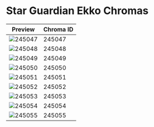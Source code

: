 # Star Guardian Ekko Chromas

| Preview | Chroma ID |
|---------|-----------|
| ![245047](https://raw.communitydragon.org/latest/plugins/rcp-be-lol-game-data/global/default/v1/champion-chroma-images/245/245047.png) | 245047 |
| ![245048](https://raw.communitydragon.org/latest/plugins/rcp-be-lol-game-data/global/default/v1/champion-chroma-images/245/245048.png) | 245048 |
| ![245049](https://raw.communitydragon.org/latest/plugins/rcp-be-lol-game-data/global/default/v1/champion-chroma-images/245/245049.png) | 245049 |
| ![245050](https://raw.communitydragon.org/latest/plugins/rcp-be-lol-game-data/global/default/v1/champion-chroma-images/245/245050.png) | 245050 |
| ![245051](https://raw.communitydragon.org/latest/plugins/rcp-be-lol-game-data/global/default/v1/champion-chroma-images/245/245051.png) | 245051 |
| ![245052](https://raw.communitydragon.org/latest/plugins/rcp-be-lol-game-data/global/default/v1/champion-chroma-images/245/245052.png) | 245052 |
| ![245053](https://raw.communitydragon.org/latest/plugins/rcp-be-lol-game-data/global/default/v1/champion-chroma-images/245/245053.png) | 245053 |
| ![245054](https://raw.communitydragon.org/latest/plugins/rcp-be-lol-game-data/global/default/v1/champion-chroma-images/245/245054.png) | 245054 |
| ![245055](https://raw.communitydragon.org/latest/plugins/rcp-be-lol-game-data/global/default/v1/champion-chroma-images/245/245055.png) | 245055 |